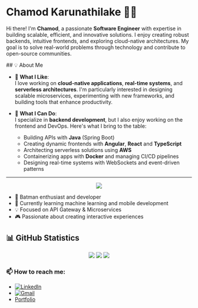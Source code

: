 # Chamod Karunathilake 👨‍💻

<p align="center"> 
  
  Hi there! I'm **Chamod**, a passionate **Software Engineer** with expertise in building scalable, efficient, and innovative solutions. I enjoy creating robust backends, intuitive frontends, and exploring cloud-native architectures. My goal is to solve real-world problems through technology and contribute to open-source communities.

</p>
## 💡 About Me

- 🔭 **What I Like**:  
  I love working on **cloud-native applications**, **real-time systems**, and **serverless architectures**. I'm particularly interested in designing scalable microservices, experimenting with new frameworks, and building tools that enhance productivity.

- 🌱 **What I Can Do**:  
  I specialize in **backend development**, but I also enjoy working on the frontend and DevOps. Here's what I bring to the table:
  - Building APIs with **Java** (Spring Boot)
  - Creating dynamic frontends with **Angular**, **React** and **TypeScript**
  - Architecting serverless solutions using **AWS**
  - Containerizing apps with **Docker** and managing CI/CD pipelines
  - Designing real-time systems with WebSockets and event-driven patterns

---
<div align="center">

![](https://komarev.com/ghpvc/?username=Chamod07&color=FF0000&label=Number+of+legends+reached:&style=flat)

</div>

- 🦇 Batman enthusiast and developer
- 🌱 Currently learning machine learning and mobile development
- 💡 Focused on API Gateway & Microservices
- 🎮 Passionate about creating interactive experiences

[//]: # (## 🛠️ Technologies & Tools)

[//]: # ()
[//]: # (**Languages & Frameworks**)

[//]: # (<p align="left">)

[//]: # (<img src="https://img.shields.io/badge/Java-ED8B00?style=for-the-badge&logo=java&logoColor=white"/>)

[//]: # (<img src="https://img.shields.io/badge/HTML5-E34F26?style=for-the-badge&logo=html5&logoColor=white"/>)

[//]: # (<img src="https://img.shields.io/badge/JavaScript-F7DF1E?style=for-the-badge&logo=javascript&logoColor=black"/>)

[//]: # (</p>)

[//]: # (## 🚀 Featured Projects)

[//]: # (**Real-Time Event Ticketing System**)

[//]: # (- Built with Java using Concurrency and Producer-Consumer Pattern)

[//]: # (- Handles multiple concurrent ticket bookings)

[//]: # (- Implements real-time event management)

[//]: # ()
[//]: # (**Flight Booking Application**)

[//]: # (- Java-based ticket booking system)

[//]: # (- User-friendly interface)

[//]: # (- Secure booking management)

[//]: # ()
[//]: # (**E-Commerce Cart System**)

[//]: # (- Responsive web application with CSS animations)

[//]: # (- Shopping cart functionality)

[//]: # (- Seamless checkout process)

## 📊 GitHub Statistics

<p align="center">
 <img src="https://github-readme-stats.vercel.app/api?username=Chamod07&show_icons=true&theme=radical"/>
 <img src="(https://github-profile-3d-contrib.vercel.app/view?username=Chamod07&theme=dark"/>
 <img src="https://github-readme-stats.vercel.app/api/top-langs/?username=Chamod07&theme=radical&layout=compact"/>
</p>

### 📫 How to reach me:
- [![LinkedIn](https://img.shields.io/badge/LinkedIn-0077B5?style=for-the-badge&logo=linkedin&logoColor=white)](https://linkedin.com/in/chamod-karunathilake)
- [![Gmail](https://img.shields.io/badge/Gmail-D14836?style=for-the-badge&logo=gmail&logoColor=white)](mailto:chamodkarunathilake@gmail.com)
- [Portfolio](https://www.chamod.codes/)
